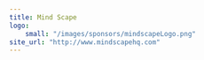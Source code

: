 ```yaml
---
title: Mind Scape
logo:
    small: "/images/sponsors/mindscapeLogo.png"
site_url: "http://www.mindscapehq.com"
---
```

